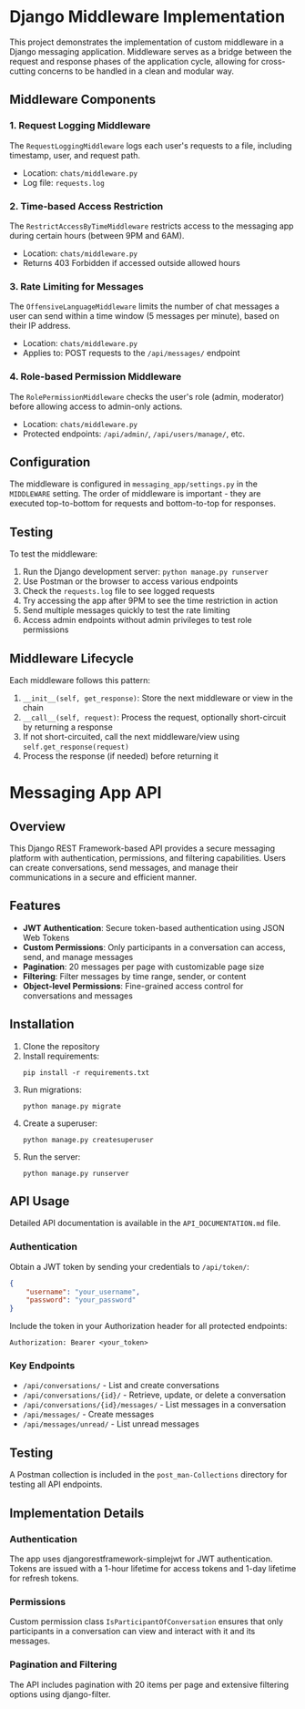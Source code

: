 # Django Middleware Implementation

This project demonstrates the implementation of custom middleware in a Django messaging application. Middleware serves as a bridge between the request and response phases of the application cycle, allowing for cross-cutting concerns to be handled in a clean and modular way.

## Middleware Components

### 1. Request Logging Middleware

The `RequestLoggingMiddleware` logs each user's requests to a file, including timestamp, user, and request path.

- Location: `chats/middleware.py`
- Log file: `requests.log`

### 2. Time-based Access Restriction

The `RestrictAccessByTimeMiddleware` restricts access to the messaging app during certain hours (between 9PM and 6AM).

- Location: `chats/middleware.py`
- Returns 403 Forbidden if accessed outside allowed hours

### 3. Rate Limiting for Messages

The `OffensiveLanguageMiddleware` limits the number of chat messages a user can send within a time window (5 messages per minute), based on their IP address.

- Location: `chats/middleware.py`
- Applies to: POST requests to the `/api/messages/` endpoint

### 4. Role-based Permission Middleware

The `RolePermissionMiddleware` checks the user's role (admin, moderator) before allowing access to admin-only actions.

- Location: `chats/middleware.py`
- Protected endpoints: `/api/admin/`, `/api/users/manage/`, etc.

## Configuration

The middleware is configured in `messaging_app/settings.py` in the `MIDDLEWARE` setting. The order of middleware is important - they are executed top-to-bottom for requests and bottom-to-top for responses.

## Testing

To test the middleware:

1. Run the Django development server: `python manage.py runserver`
2. Use Postman or the browser to access various endpoints
3. Check the `requests.log` file to see logged requests
4. Try accessing the app after 9PM to see the time restriction in action
5. Send multiple messages quickly to test the rate limiting
6. Access admin endpoints without admin privileges to test role permissions

## Middleware Lifecycle

Each middleware follows this pattern:

1. `__init__(self, get_response)`: Store the next middleware or view in the chain
2. `__call__(self, request)`: Process the request, optionally short-circuit by returning a response
3. If not short-circuited, call the next middleware/view using `self.get_response(request)`
4. Process the response (if needed) before returning it

# Messaging App API

## Overview

This Django REST Framework-based API provides a secure messaging platform with authentication, permissions, and filtering capabilities. Users can create conversations, send messages, and manage their communications in a secure and efficient manner.

## Features

- **JWT Authentication**: Secure token-based authentication using JSON Web Tokens
- **Custom Permissions**: Only participants in a conversation can access, send, and manage messages
- **Pagination**: 20 messages per page with customizable page size
- **Filtering**: Filter messages by time range, sender, or content
- **Object-level Permissions**: Fine-grained access control for conversations and messages

## Installation

1. Clone the repository
2. Install requirements:
   ```
   pip install -r requirements.txt
   ```
3. Run migrations:
   ```
   python manage.py migrate
   ```
4. Create a superuser:
   ```
   python manage.py createsuperuser
   ```
5. Run the server:
   ```
   python manage.py runserver
   ```

## API Usage

Detailed API documentation is available in the `API_DOCUMENTATION.md` file.

### Authentication

Obtain a JWT token by sending your credentials to `/api/token/`:

```json
{
    "username": "your_username",
    "password": "your_password"
}
```

Include the token in your Authorization header for all protected endpoints:

```
Authorization: Bearer <your_token>
```

### Key Endpoints

- `/api/conversations/` - List and create conversations
- `/api/conversations/{id}/` - Retrieve, update, or delete a conversation
- `/api/conversations/{id}/messages/` - List messages in a conversation
- `/api/messages/` - Create messages
- `/api/messages/unread/` - List unread messages

## Testing

A Postman collection is included in the `post_man-Collections` directory for testing all API endpoints.

## Implementation Details

### Authentication

The app uses djangorestframework-simplejwt for JWT authentication. Tokens are issued with a 1-hour lifetime for access tokens and 1-day lifetime for refresh tokens.

### Permissions

Custom permission class `IsParticipantOfConversation` ensures that only participants in a conversation can view and interact with it and its messages.

### Pagination and Filtering

The API includes pagination with 20 items per page and extensive filtering options using django-filter.

